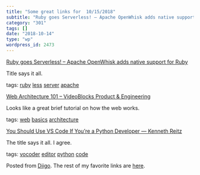 ```yaml
---
title: "Some great links for  10/15/2018"
subtitle: "Ruby goes Serverless! – Apache OpenWhisk adds native support for Ruby"
category: "301"
tags: []
date: "2018-10-14"
type: "wp"
wordpress_id: 2473
---
```

[Ruby goes Serverless! – Apache OpenWhisk adds native support for Ruby](https://medium.com/openwhisk/ruby-goes-serverless-apache-openwhisk-adds-native-support-for-ruby-7134faee14e) 

Title says it all. 

 tags: [ruby](https://www.diigo.com/user/pitosalas/ruby) [less](https://www.diigo.com/user/pitosalas/less) [server](https://www.diigo.com/user/pitosalas/server) [apache](https://www.diigo.com/user/pitosalas/apache)

 [Web Architecture 101 – VideoBlocks Product & Engineering](https://engineering.videoblocks.com/web-architecture-101-a3224e126947) 

Looks like a great brief tutorial on how the web works.

 tags: [web](https://www.diigo.com/user/pitosalas/web) [basics](https://www.diigo.com/user/pitosalas/basics) [architecture](https://www.diigo.com/user/pitosalas/architecture)

 [You Should Use VS Code If You’re a Python Developer — Kenneth Reitz](https://www.kennethreitz.org/essays/why-you-should-use-vs-code-if-youre-a-python-developer) 

The title says it all. I agree. 

 tags: [vocoder](https://www.diigo.com/user/pitosalas/vocoder) [editor](https://www.diigo.com/user/pitosalas/editor) [python](https://www.diigo.com/user/pitosalas/python) [code](https://www.diigo.com/user/pitosalas/code)

Posted from [Diigo](https://www.diigo.com). The rest of my favorite links are [here](https://www.diigo.com/user/pitosalas).